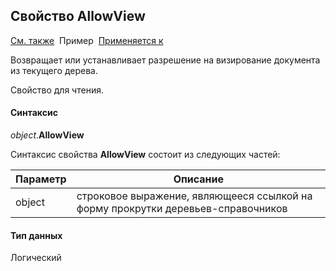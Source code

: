 ﻿<html>
<head>
  <title>Текущее дерево\AllowView</title>
  <link rel="stylesheet" href="../../../common.css" />
</head>
<body>
  <h2>Свойство AllowView</h2>
  <p>
    <a href="../FrmEditTree.html">См. также</a>&nbsp;
    Пример&nbsp; <a href="../FrmEditTree.html">Применяется к</a>
  </p>

  <p>Возвращает или устанавливает разрешение на визирование документа из текущего дерева.</p>
  <p>Свойство для чтения. </p>

  <h4>Синтаксис</h4>
  <p>
    <em>object</em>.<strong>AllowView</strong>
  </p>

  <p>
    Синтаксис свойства <strong>AllowView</strong>
    состоит из следующих частей:
  </p>

  <table>
    <thead>
      <tr>
        <th>Параметр</th>
        <th>Описание</th>
      </tr>
    </thead>
    <tbody>
      <tr>
        <td class="param">object</td>
        <td>строковое выражение, являющееся ссылкой на форму прокрутки деревьев-справочников</td>
      </tr>
    </tbody>
  </table>


  <h4>Тип данных</h4>
  <p>Логический</p>

</body>
</html>
